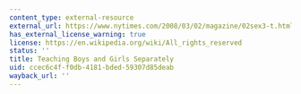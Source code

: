 ```yaml
---
content_type: external-resource
external_url: https://www.nytimes.com/2008/03/02/magazine/02sex3-t.html?_r=1
has_external_license_warning: true
license: https://en.wikipedia.org/wiki/All_rights_reserved
status: ''
title: Teaching Boys and Girls Separately
uid: ccec6c4f-f0db-4181-bded-59307d85deab
wayback_url: ''
---
```

